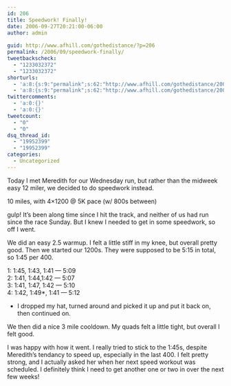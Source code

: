 ```yaml
---
id: 206
title: Speedwork! Finally!
date: 2006-09-27T20:21:00-06:00
author: admin
  
guid: http://www.afhill.com/gothedistance/?p=206
permalink: /2006/09/speedwork-finally/
tweetbackscheck:
  - "1233032372"
  - "1233032372"
shorturls:
  - 'a:8:{s:9:"permalink";s:62:"http://www.afhill.com/gothedistance/2006/09/speedwork-finally/";s:7:"tinyurl";s:25:"http://tinyurl.com/c5bm8u";s:4:"isgd";s:17:"http://is.gd/hm2H";s:5:"bitly";s:18:"http://bit.ly/5JGc";s:5:"snipr";s:22:"http://snipr.com/aspgk";s:5:"snurl";s:22:"http://snurl.com/aspgk";s:7:"snipurl";s:24:"http://snipurl.com/aspgk";s:4:"trim";s:17:"http://tr.im/cyiy";}'
  - 'a:8:{s:9:"permalink";s:62:"http://www.afhill.com/gothedistance/2006/09/speedwork-finally/";s:7:"tinyurl";s:25:"http://tinyurl.com/c5bm8u";s:4:"isgd";s:17:"http://is.gd/hm2H";s:5:"bitly";s:18:"http://bit.ly/5JGc";s:5:"snipr";s:22:"http://snipr.com/aspgk";s:5:"snurl";s:22:"http://snurl.com/aspgk";s:7:"snipurl";s:24:"http://snipurl.com/aspgk";s:4:"trim";s:17:"http://tr.im/cyiy";}'
twittercomments:
  - 'a:0:{}'
  - 'a:0:{}'
tweetcount:
  - "0"
  - "0"
dsq_thread_id:
  - "19952399"
  - "19952399"
categories:
  - Uncategorized
---
```

Today I met Meredith for our Wednesday run, but rather than the midweek easy 12 miler, we decided to do speedwork instead.

10 miles, with 4&#215;1200 @ 5K pace (w/ 800s between)

gulp! It&#8217;s been along time since I hit the track, and neither of us had run since the race Sunday. But I knew I needed to get in some speedwork, so off I went.

We did an easy 2.5 warmup. I felt a little stiff in my knee, but overall pretty good. Then we started our 1200s. They were supposed to be 5:15 in total, so 1:45 per 400. 

1: 1:45, 1:43, 1:41 &#8212; 5:09  
2: 1:41, 1:44,1:42 &#8212; 5:07  
3: 1:41, 1:47, 1:42 &#8212; 5:10  
4: 1:42, 1:49*, 1:41 &#8212; 5:12

* I dropped my hat, turned around and picked it up and put it back on, then continued on.

We then did a nice 3 mile cooldown. My quads felt a little tight, but overall I felt good. 

I was happy with how it went. I really tried to stick to the 1:45s, despite Meredith&#8217;s tendancy to speed up, especially in the last 400. I felt pretty strong, and I actually asked her when her next speed workout was scheduled. I definitely think I need to get another one or two in over the next few weeks!